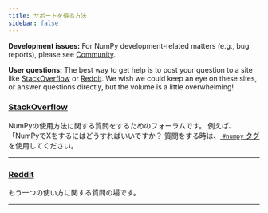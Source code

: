 ```yaml
---
title: サポートを得る方法
sidebar: false
---
```


**Development issues:** For NumPy development-related matters (e.g., bug reports), please see [Community](/community).

**User questions:** The best way to get help is to post your question to a site like [StackOverflow](http://stackoverflow.com/questions/tagged/numpy) or [Reddit](https://www.reddit.com/r/Numpy/). We wish we could keep an eye on these sites, or answer questions directly, but the volume is a little overwhelming!

### [StackOverflow](http://stackoverflow.com/questions/tagged/numpy)

NumPyの使用方法に関する質問をするためのフォーラムです。 例えば、「NumPyでXをするにはどうすればいいですか？ 質問をする時は、[ `#numpy` タグ](https://stackoverflow.com/help/tagging) を使用してください。

***

### [Reddit](https://www.reddit.com/r/Numpy/)

もう一つの使い方に関する質問の場です。

***
